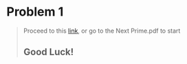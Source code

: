 # Problem 1
> Proceed to this [link](https://dmoj.ca/problem/bf3), or go to the Next Prime.pdf to start
> ## Good Luck!
